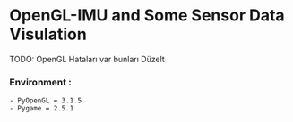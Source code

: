 # OpenGL-IMU and Some Sensor Data Visulation

TODO: OpenGL Hataları var bunları Düzelt 

### Environment : 
    - PyOpenGL = 3.1.5
    - Pygame = 2.5.1
